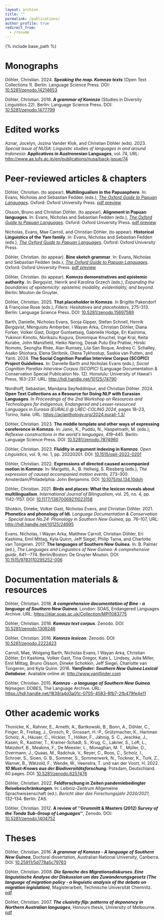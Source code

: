 ```yaml
---
layout: archive
title: ""
permalink: /publications/
author_profile: true
redirect_from:
  - /resume
---
```


{% include base_path %}

Monographs
===

Döhler, Christian. 2024. ***Speaking the map. Komnzo texts*** (Open Text Collections 1). Berlin: Language Science Press. DOI: <a href="https://langsci-press.org/catalog/book/480" target="_blank">10.5281/zenodo.14214653</a>


Döhler, Christian. 2018. ***A grammar of Komnzo*** (Studies in Diversity Linguistics 22). Berlin: Language Science Press. DOI: <a href="https://langsci-press.org/catalog/book/212" target="_blank">10.5281/zenodo.1477799</a>

Edited works
===

Aznar, Jocelyn, Jozina Vander Klok, and Christian Döhler (eds). 2023. *Special Issue of NUSA: Linguistic studies of languages in and around Indonesia*: **Applicatives in Austronesian Languages**, vol. 74, URL: <a href="http://www.aa.tufs.ac.jp/en/publications/nusa/back-issue/74" target="_blank">http://www.aa.tufs.ac.jp/en/publications/nusa/back-issue/74</a>


Peer-reviewed articles & chapters
===

Döhler, Christian. (to appear). **Multilingualism in the Papuasphere**. In: Evans, Nicholas and Sebastian Fedden (eds.), <a href="https://global.oup.com/academic/product/the-oxford-guide-to-the-papuan-languages-9780198849483?cc=de&lang=en&" target="_blank">*The Oxford Guide to Papuan Languages*</a>. Oxford: Oxford University Press. <a href="https://chrdoe.github.io/files/do%CC%88hler2025_OGPL_multilingualism-preprint.pdf" target="_blank">pdf preview</a>

Olsson, Bruno and Christian Döhler. (to appear). **Alignment in Papuan languages**. In: Evans, Nicholas and Sebastian Fedden (eds.), <a href="https://global.oup.com/academic/product/the-oxford-guide-to-the-papuan-languages-9780198849483?cc=de&lang=en&" target="_blank">*The Oxford Guide to Papuan Languages*</a>. Oxford: Oxford University Press. <a href="https://chrdoe.github.io/files/do%CC%88hler2025_OGPL-alignment_preprint.pdf" target="_blank">pdf preview</a>

Nicholas, Evans, Mae Carroll, and Christian Döhler. (to appear). **Historical Linguistics of the Yam family**. In: Evans, Nicholas and Sebastian Fedden (eds.), <a href="https://global.oup.com/academic/product/the-oxford-guide-to-the-papuan-languages-9780198849483?cc=de&lang=en&" target="_blank">*The Oxford Guide to Papuan Languages*</a>. Oxford: Oxford University Press.

Döhler, Christian. (to appear). **Bine sketch grammar**. In: Evans, Nicholas and Sebastian Fedden (eds.), <a href="https://global.oup.com/academic/product/the-oxford-guide-to-the-papuan-languages-9780198849483?cc=de&lang=en&" target="_blank">*The Oxford Guide to Papuan Languages*</a>. Oxford: Oxford University Press. <a href="https://chrdoe.github.io/files/do%CC%88hler2025_OGPL_Bine_sketch_grammar-preprint.pdf" target="_blank">pdf preview</a>

Döhler, Christian. (to appear). **Komnzo demonstratives and epistemic authority**. In: Bergqvist, Henrik and Karolina Grzech (eds.), *Expanding the boundaries of epistemicity: epistemic modality, evidentiality, and beyond.* Berlin: Mouton de Gruyter.

Döhler, Christian. 2025. **That placeholder in Komnzo**. In Brigitte Pakendorf & Françoise Rose (eds.), *Fillers: Hesitatives and placeholders*, 275–313. Berlin: Language Science Press. DOI: <a href="https://zenodo.org/records/15697589" target="_blank">10.5281/zenodo.15697589</a>

Barth, Danielle, Nicholas Evans, Sonja Gipper, Stefan Schnell, Henrik Bergqvist, Menguistu Amberber, I Wayan Arka, Christian Döhler, Diana Forker, Volker Gast, Dolgor Guntsetseg, Gabrielle Hodge, Eri Kashima, Yukinori Kimoto, Norikazu Kogura, Dominique Knuchel, Inge Kral, Keita Kurabe, John Mansfield, Heiko Narrog, Desak Putu Eka Pratiwi, Hiroki Nomoto, Seongha Rhee, Alan Rumsey, Lila San Roque, Andrea C. Schalley, Asako Shiohara, Elena Skribnik, Olena Tykhostup, Saskia van Putten, and Yanti. 2024. **The Social Cognition Parallax Interview Corpus (SCOPIC) Project Guidelines.** In: Danielle Barth and Nicholas Evans (eds.), *Social Cognition Parallax Interview Corpus (SCOPIC)* (Language Documentation & Conservation Special Publication No. 12). Honolulu: University of Hawai'i Press, 163–237. URL: <a href="http://hdl.handle.net/10125/74790" target="_blank">http://hdl.handle.net/10125/74790</a>

Nordhoff, Sebastian, Mandana Seyfeddinipur, and Christian Döhler. 2024. **Open Text Collections as a Resource for Doing NLP with Eurasian Languages**. In *Proceedings of the 2nd Workshop on Resources and Technologies for Indigenous, Endangered and Lesser-resourced Languages in Eurasia (EURALI) @ LREC-COLING 2024*, pages 18–23, Torino, Italia. URL: <a href="https://aclanthology.org/2024.eurali-1.3/" target="_blank">https://aclanthology.org/2024.eurali-1.3/</a>

Döhler, Christian. 2023. **The middle template and other ways of expressing coreference in Komnzo**. In: Janic, K., Puddu, N., Haspelmath, M. (eds.), *Reflexive constructions in the world's languages*, 419–445. Berlin: Language Science Press. DOI: <a href="https://doi.org/10.5281/zenodo.7874960" target="_blank">10.5281/zenodo.7874960</a>

Döhler, Christian. 2023. **Fluidity in argument indexing in Komnzo**. *Open Linguistics*, vol. 9, no. 1, pp. 20220201. DOI: <a href="https://doi.org/10.1515/opli-2022-0201" target="_blank">10.1515/opli-2022-0201</a>

Döhler, Christian. 2022. **Expressions of directed caused accompanied motion in Komnzo**. In: Margetts, A., B. Hellwig, S. Riesberg (eds.), *The expression of caused accompanied motion events*, 273–300. Amsterdam/Philadelphia: John Benjamins. DOI: <a href="https://benjamins.com/catalog/tsl.134.10doh" target="_blank">10.1075/tsl.134.10doh</a>

Döhler, Christian. 2021. **Birds and places: What the lexicon reveals about multilingualism**. *International Journal of Bilingualism*, vol. 25, no. 4, pp. 1142-1157. DOI: <a href="https://doi.org/10.1177/13670069211023158" target="_blank">10.1177/13670069211023158</a>

Shokkin, Dineke, Volker Gast, Nicholas Evans, and Christian Döhler. 2021. **Phonetics and phonology of Idi**. *Language Documentation & Conservation - Special Issue No.24: Phonology in Southern New Guinea*, pp. 76–107, URL: <a href="http://hdl.handle.net/10125/24995" target="_blank">http://hdl.handle.net/10125/24995</a>

Evans, Nicholas, I Wayan Arka, Matthew Carroll, Christian Döhler, Eri Kashima, Emil Mittag, Kyla Quinn, Jeff Siegel, Philip Tama, and Charlotte van Tongeren. 2017. **The languages of Southern New Guinea**. In: B. Palmer (ed.), *The Languages and Linguistics of New Guinea: A comprehensive guide*, 641--774. Berlin/Boston: De Gruyter Mouton. DOI: <a href="https://doi.org/10.1515/9783110295252-006" target="_blank">10.1515/9783110295252-006</a>

Documentation materials & resources
===

Döhler, Christian. 2018. ***A comprehensive documentation of Bine - a language of Southern New Guinea***. London: SOAS, Endangered Languages Archive. URL: <a href="https://elar.soas.ac.uk/Collection/MPI1083775" target="_blank">https://elar.soas.ac.uk/Collection/MPI1083775</a>

Döhler, Christian. 2018. ***Komnzo text corpus***. Zenodo. DOI: <a href="http://doi.org/10.5281/zenodo.1306246" target="_blank">10.5281/zenodo.1306246</a>

Döhler, Christian. 2016. ***Komnzo lexicon***. Zenodo. DOI: <a href="https://doi.org/10.5281/zenodo.2222423" target="_blank">10.5281/zenodo.2222423</a>

Carroll, Mae, Wolgang Barth, Nicholas Evans, I Wayan Arka, Christian Döhler, Eri Kashima, Volker Gast, Tina Gregor, Kate L. Lindsey, Julia Miller, Emil Mittag, Bruno Olsson, Dineke Schokkin, Jeff Siegel, Charlotte van Tongeren, and Kyla Quinn. 2016. ***Yamfinder: Southern New Guinea Lexical Database***. Available online at: <a href="http://www.yamfinder.com" target="_blank">http://www.yamfinder.com</a>

Döhler, Christian. 2015. ***Komnzo - a language of Southern New Guinea***. Nijmegen: DOBES, The Language Archive. URL: <a href="https://hdl.handle.net/1839/a4d3a01c-0705-4583-8fb7-2fb479fe4e11" target="_blank">https://hdl.handle.net/1839/a4d3a01c-0705-4583-8fb7-2fb479fe4e11</a>

Other academic works
===

Thonicke, K., Rahner, E., Arneth, A., Bartkowski, B., Bonn, A., Döhler, C., Finger, R., Freitag, J., Grosch, R., Grossart, H.-P., Grützmacher, K., Hartman Scholz, A., Häuser, C., Hickler, T., Hölker, F., Jähnig, S. C., Jeschke, J., Kasen, R., Kastner, T., Kramer-Schadt, S., Krug, C., Lakner, S., Loft, L., Matzdorf, B., Meakins, F., De Meester, L., Monaghan, M. T., Müller, D., Overmann, J., Quaas, M., Radchuk, V., Reyer, C., Roos, C., Scholz, I., Schroer, S., Sioen, G. B., Sommer, S., Sommerwerk, N., Tockner, K., Turk, Z., Warner, B., Wätzold, F., Wende, W., Veenstra, T. und van der Voort, H. 2022. ***10 Must-Knows aus der Biodiversitätsforschung***. Potsdam, Deutschland. 60 pages. DOI: <a href="https://zenodo.org/record/6257476" target="_blank">10.5281/zenodo.6257476</a>

Döhler, Christian. 2022. **Feldforschung in Zeiten pandemiebedingter Reisebeschränkungen**. In: Leibniz-Zentrum Allgemeine Sprachwissenschaft (ed.). *Bericht über das Forschungsjahr 2020/2021*, 132–134. Berlin: ZAS.

Döhler, Christian. 2012. **A review of ''Grummitt & Masters (2012) *Survey of the Tonda Sub-Group of Languages*''**, Zenodo. DOI: <a href="http://doi.org/10.5281/zenodo.1404752" target="_blank">10.5281/zenodo.1404752</a>

Theses
===

Döhler, Christian. 2016. ***A grammar of Komnzo - A language of Southern New Guinea***, Doctoral dissertation, Australian National University, Canberra. DOI: <a href="https://doi.org/10.25911/5d778a5c79763" target="_blank">10.25911/5d778a5c79763</a>

Döhler, Christian. 2008. ***Die Sprache des Migrationsdiskurses. Eine linguistische Analyse der Diskussion um das Zuwanderungsgesetz (The language of migration policy - a linguistic analysis of the debate on migration legislation)***, Magisterarbeit, Technische Universität Chemnitz. <a href="https://chrdoe.github.io/files/do%CC%88hler2009.pdf" target="_blank">pdf</a>

Döhler, Christian. 2007. ***The clusivity flip: patterns of deponency in Northern Australian languages***, Honours thesis, University of Melbourne. <a href="https://chrdoe.github.io/files/do%CC%88hler2006.pdf" target="_blank">pdf</a>